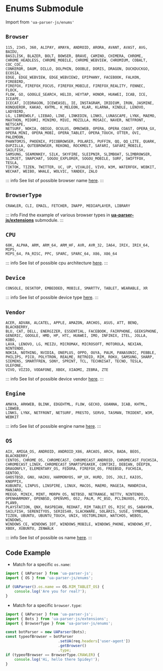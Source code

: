# Enums Submodule

Import from `'ua-parser-js/enums'`

## `Browser`
```csv:no-line-numbers
115, 2345, 360, ALIPAY, AMAYA, ANDROID, ARORA, AVANT, AVAST, AVG, BAIDU, 
BASILISK, BLAZER, BOLT, BOWSER, BRAVE, CAMINO, CHIMERA, CHROME, 
CHROME_HEADLESS, CHROME_MOBILE, CHROME_WEBVIEW, CHROMIUM, COBALT, COC_COC, 
CONKEROR, DAUM, DILLO, DOLPHIN, DOOBLE, DORIS, DRAGON, DUCKDUCKGO, ECOSIA, 
EDGE, EDGE_WEBVIEW, EDGE_WEBVIEW2, EPIPHANY, FACEBOOK, FALKON, FIREBIRD, 
FIREFOX, FIREFOX_FOCUS, FIREFOX_MOBILE, FIREFOX_REALITY, FENNEC, FLOCK, 
FLOW, GO, GOOGLE_SEARCH, HELIO, HEYTAP, HONOR, HUAWEI, ICAB, ICE, ICEAPE, 
ICECAT, ICEDRAGON, ICEWEASEL, IE, INSTAGRAM, IRIDIUM, IRON, JASMINE, 
KONQUEROR, KAKAO, KHTML, K_MELEON, KLAR, KLARNA, KINDLE, LENOVO, LADYBIRD, 
LG, LIBREWOLF, LIEBAO, LINE, LINKEDIN, LINKS, LUNASCAPE, LYNX, MAEMO, 
MAXTHON, MIDORI, MINIMO, MIUI, MOZILLA, MOSAIC, NAVER, NETFRONT, NETSCAPE, 
NETSURF, NOKIA, OBIGO, OCULUS, OMNIWEB, OPERA, OPERA_COAST, OPERA_GX, 
OPERA_MINI, OPERA_MOBI, OPERA_TABLET, OPERA_TOUCH, OTTER, OVI, PALEMOON, 
PHANTOMJS, PHOENIX, PICOBROWSER, POLARIS, PUFFIN, QQ, QQ_LITE, QUARK, 
QUPZILLA, QUTEBROWSER, REKONQ, ROCKMELT, SAFARI, SAFARI_MOBILE, SAILFISH, 
SAMSUNG, SEAMONKEY, SILK, SKYFIRE, SLEIPNIR, SLIMBOAT, SLIMBROWSER, 
SLIMJET, SNAPCHAT, SOGOU_EXPLORER, SOGOU_MOBILE, SURF, SWIFTFOX, TESLA, 
TIKTOK, TIZEN, TWITTER, UC, UP, VIVALDI, VIVO, W3M, WATERFOX, WEBKIT, 
WECHAT, WEIBO, WHALE, WOLVIC, YANDEX, ZALO
```
::: info
See list of possible browser name [here](/info/browser/name).
:::

## `BrowserType`
```csv:no-line-numbers
CRAWLER, CLI, EMAIL, FETCHER, INAPP, MEDIAPLAYER, LIBRARY
```
::: info
Find the example of various browser types in [**ua-parser-js/extensions**](/api/submodules/extensions/overview) submodule.
:::

## `CPU`
```csv:no-line-numbers
68K, ALPHA, ARM, ARM_64, ARM_HF, AVR, AVR_32, IA64, IRIX, IRIX_64, MIPS, 
MIPS_64, PA_RISC, PPC, SPARC, SPARC_64, X86, X86_64
```
::: info
See list of possible cpu architecture [here](/info/cpu/arch).
:::

## `Device`
```csv:no-line-numbers
CONSOLE, DESKTOP, EMBEDDED, MOBILE, SMARTTV, TABLET, WEARABLE, XR
```
::: info
See list of possible device type [here](/info/device/type).
:::

## `Vendor`
```csv:no-line-numbers
ACER, ADVAN, ALCATEL, APPLE, AMAZON, ARCHOS, ASUS, ATT, BENQ, BLACKBERRY, 
BLU, CAT, DELL, ENERGIZER, ESSENTIAL, FACEBOOK, FAIRPHONE, GEEKSPHONE, 
GENERIC, GOOGLE, HMD, HP, HTC, HUAWEI, IMO, INFINIX, ITEL, JOLLA, KOBO, 
LAVA, LENOVO, LG, MEIZU, MICROMAX, MICROSOFT, MOTOROLA, NEXIAN, NINTENDO, 
NOKIA, NOTHING, NVIDIA, ONEPLUS, OPPO, OUYA, PALM, PANASONIC, PEBBLE, 
PHILIPS, PICO, POLYTRON, REALME, RETROID, RIM, ROKU, SAMSUNG, SHARP, 
SIEMENS, SMARTFREN, SONY, SPRINT, TCL, TECHNISAT, TECNO, TESLA, ULEFONE, 
VIVO, VIZIO, VODAFONE, XBOX, XIAOMI, ZEBRA, ZTE
```
::: info
See list of possible device vendor [here](/info/device/vendor).
:::

## `Engine`
```csv:no-line-numbers
AMAYA, ARKWEB, BLINK, EDGEHTML, FLOW, GECKO, GOANNA, ICAB, KHTML, LIBWEB, 
LINKS, LYNX, NETFRONT, NETSURF, PRESTO, SERVO, TASMAN, TRIDENT, W3M, WEBKIT
```
::: info
See list of possible engine name [here](/info/engine/name).
:::

## `OS`
```csv:no-line-numbers
AIX, AMIGA_OS, ANDROID, ANDROID_X86, ARCAOS, ARCH, BADA, BEOS, BLACKBERRY, 
CENTOS, CHROME_OS, CHROMECAST, CHROMECAST_ANDROID, CHROMECAST_FUCHSIA, 
CHROMECAST_LINUX, CHROMECAST_SMARTSPEAKER, CONTIKI, DEBIAN, DEEPIN, 
DRAGONFLY, ELEMENTARY_OS, FEDORA, FIREFOX_OS, FREEBSD, FUCHSIA, GENTOO, 
GHOSTBSD, GNU, HAIKU, HARMONYOS, HP_UX, HURD, IOS, JOLI, KAIOS, KNOPPIX, 
KUBUNTU, LINPUS, LINSPIRE, LINUX, MACOS, MAEMO, MAGEIA, MANDRIVA, MANJARO, 
MEEGO, MINIX, MINT, MORPH_OS, NETBSD, NETRANGE, NETTV, NINTENDO, 
OPENHARMONY, OPENBSD, OPENVMS, OS2, PALM, PC_BSD, PCLINUXOS, PICO, PLAN9, 
PLAYSTATION, QNX, RASPBIAN, REDHAT, RIM_TABLET_OS, RISC_OS, SABAYON, 
SAILFISH, SERENITYOS, SERIES40, SLACKWARE, SOLARIS, SUSE, SYMBIAN, 
TIZEN, UBUNTU, UBUNTU_TOUCH, UNIX, VECTORLINUX, WATCHOS, WEBOS, WINDOWS, 
WINDOWS_CE, WINDOWS_IOT, WINDOWS_MOBILE, WINDOWS_PHONE, WINDOWS_RT, 
XBOX, XUBUNTU, ZENWALK
```
::: info
See list of possible os name [here](/info/os/name).
:::


## Code Example

- Match for a specific `os.name`:

```js
import { UAParser } from 'ua-parser-js';
import { OS } from 'ua-parser-js/enums';

if (UAParser().os.name == OS.RIM_TABLET_OS) {
    console.log('Are you for real?');
}
```

- Match for a specific `browser.type`:

```js
import { UAParser } from 'ua-parser-js';
import { Bots } from 'ua-parser-js/extensions';
import { BrowserType } from 'ua-parser-js/enums';

const botParser = new UAParser(Bots);
const typeofBrowser = botParser
                        .setUA(req.headers['user-agent'])
                        .getBrowser()
                        .type;
if (typeofBrowser == BrowserType.CRAWLER) {
    console.log('Hi, hello there Spidey!');
}
```